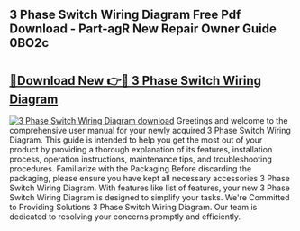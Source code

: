 ## 3 Phase Switch Wiring Diagram Free Pdf Download - Part-agR New Repair Owner Guide 0BO2c

# <h2><a href="http://dfl0kn.blite.top/?on=3+Phase+Switch+Wiring+Diagram">🔗Download New 👉🔴 3 Phase Switch Wiring Diagram</a></h2>

[![3 Phase Switch Wiring Diagram download](https://i.imgur.com/lujVjoI.png)](http://dfl0kn.blite.top/?on=3+Phase+Switch+Wiring+Diagram)
Greetings and welcome to the comprehensive user manual for your newly acquired 3 Phase Switch Wiring Diagram. This guide is intended to help you get the most out of your product by providing a thorough explanation of its features, installation process, operation instructions, maintenance tips, and troubleshooting procedures. Familiarize with the Packaging Before discarding the packaging, please ensure you have kept all necessary accessories 3 Phase Switch Wiring Diagram. With features like list of features, your new 3 Phase Switch Wiring Diagram is designed to simplify your tasks. We're Committed to Providing Solutions 3 Phase Switch Wiring Diagram. Our team is dedicated to resolving your concerns promptly and efficiently.
